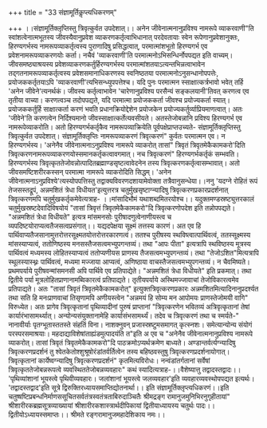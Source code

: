 +++
title = "33 संज्ञामूर्तिकॢप्त्यधिकरणम्"

+++
।।संज्ञामूर्तिक्लृप्तिस्तु त्रिवृत्कुर्वत उपदेशात्।। अनेन जीवेनात्मनानुप्रविश्य नामरूपे व्याकरवाणी"ति स्वांशत्वेनात्मभूतस्य जीवस्यैवानुप्रवेश व्याकरणकर्तृत्वाभिधानात् परदेवतायाः स्वेन रूपेणानुप्रवेशानुक्तः, हिरण्यगर्भस्य नामरूपव्याकर्तृत्वस्य पुराणादिषु प्रसिद्धत्वात्, परमात्मांशभूतो हिरण्यगर्भ एव प्रवेशनामरूपव्याकरणयोः कर्ता। नचैवं 'व्याकरवाणी'ति परमात्मनोऽभिसन्धिर्नोपपद्यत इति वाच्यम्। जीवसमष्ठ्याश्रयस्य प्रवेशव्याकरणकर्तुर्हिरण्यगर्भस्य परमात्मांशतयाऽत्यन्तभिन्नत्वाभावेन तद्गतनामरूपव्याकर्तृत्वस्य प्रवेशसमानाधिकरणस्य स्वनिष्ठतया परमात्मनोऽनुसन्धानोपपत्तेः, प्रयोजककर्तृतयाऽपि 'व्याकरवाणी'त्यभिसन्ध्युपपत्तेश्च। यदि पुनः परमात्मन स्साक्षात्कर्त्रभावो भवेत् तर्हि 'अनेन जीवेने'त्यनर्थकं। जीवस्य कर्तृत्वाभावेन 'चारेणानुप्रविश्य परसैन्यं सङ्कलयानी'तिवत् करणत्व एव तृतीया वाच्या। करणत्वञ्च तदोपपद्यते, यदि परमात्मा प्रयोजककर्ता जीवश्च प्रयोज्यकर्ता स्यात्। प्रयोजककर्तुर्हि साक्षात्कर्ता करणं भवति प्रधानक्रियोद्देशेन प्रयोजकेन प्रयोज्यकर्तुर्व्याप्रियमाणत्वात्। अतः 'जीवेने'ति करणत्वेन निर्दिश्यमानो जीवस्साक्षात्कर्तेत्यवसीयते। अतस्तेजोबन्नानि प्रविश्य हिरण्यगर्भ एव नामरूपेव्याकरोति। अतो हिरण्यगर्भकर्तृकैव नामरूपव्याक्रियेति पूर्वपक्षेप्राप्तउच्यते- संज्ञामूर्तिक्लृप्तिस्तु त्रिवृत्कुर्वत उपदेशात्। संज्ञामूर्तिक्लृप्तिः नामरूपव्याकरणं त्रिवृत्करणं" कुर्वतः परमात्मन एव। न हिरण्यगर्भस्य। 'अनेनैव जीवेनात्मनाऽनुप्रविश्य नामरूपे व्याकरोत् तासां" त्रिवृतं त्रिवृतमेकैकामकरो'दिति त्रिवृत्करणनामरूपव्याकरणयोस्समानकर्तृकत्वावगमात्। नच त्रिवृत्करणं" हिरण्यगर्भकर्तृकं सम्भवति। हिरण्यगर्भस्य त्रिवृत्कृततेजोवन्नोत्पादितब्रह्माण्डसृष्टत्वावेदनेन तस्य त्रिवृत्करणकर्तृत्वासम्भावात्। अतो जीवसमष्टिशरीरकस्सन् परमात्मा नामरूपे व्याकरोदिति सिद्धम्। 'अनेन जीवेनात्मनाऽनुप्रविश्ये'त्यस्योपपत्तिस्तु तद्वाक्यविवरणदशायामेवोक्ता तत्रैवानुसन्धेया।।ननु 'यदग्ने रोहितं रूपं तेजसस्तद्रूपं, अन्नमशितं त्रेधा विधीयत'इत्युत्तरत्र चतुर्मुखसृष्टाग्न्यादिषु त्रिवृत्करणप्रकारप्रदर्शनात् त्रिवृत्करणमपि चतुर्मुखकर्तृकमेवेत्यत्राह- ।।मांसादिभौमं यथाशब्दमितरयोश्च।। यदुक्तमण्डस्रष्ट्युत्तरकालं चतुर्मुखस्रष्टदेवादिविषयोयं "तासां त्रिवृत्तं त्रिवृतमेकैकामकरो"दि त्रिवृत्करणोपदेश इति तन्नोपपद्यते। "अन्नमशितं त्रेधा विधीयते" इत्यत्र मांसमनसोः पुरीषादणुत्वेनाणीयस्त्व च व्यपदिष्टयोराप्यत्वतैजसत्वप्रसंगात्।। यद्यदपेक्षया सूक्ष्मं तत्तस्य कारणं। अत एव हि पार्थिवाप्यतैजसानामुत्तरोत्तरसूक्ष्मतयोत्तरोत्तरकारणत्वं। ततश्च पुरीषस्य स्थविष्त्वात्पार्थिवत्वं, ततस्सूक्ष्मस्य मांसस्याप्यत्वं, ततोणिष्ठस्य मनसस्तैजसत्वमभ्युपगन्तव्यं। तथा "आपः पीता" इत्यत्रापि स्थविष्ठस्य मूत्रस्य पार्थिवत्वं मध्यमस्य लोहितस्याप्यत्वं ततोप्यणीयस प्राणस्य तैजसत्वमभ्युपगन्तव्यं। तथा "तेजोऽशित"मित्यत्रापि स्थूलस्यास्थ्नः पार्थिवत्वं, मध्यमा मज्जाया आप्यत्वं, अणिष्ठाया वाचस्तैजसत्वमभ्युपगन्तव्यं। न चैवमिष्यते। प्रथमपर्याये पुरीषवन्मांसमनसी अपि पार्थिवे एव प्रतिपाद्येते। "अन्नमशितं त्रेधा विधीयते" इति प्रकमात्। तथा द्वितीये पर्या मूत्रलोहितप्राणानामब्विकारत्वं प्रतिपाद्यते। तृतीयपर्याये अस्थिमज्जावाचां तेजोविकारत्वमेव प्रतिपाद्यते। अतः "तासां त्रिवृतं त्रिवृतमेकैकामकरोत्" इत्युक्तत्रिवृत्करणप्रकारः अन्नमशितमित्यादिनानुप्रदर्श्यत तथा सति हि मनःप्राणवाचां तिसृणामपि अणीयस्त्वेन "अन्नमयं हि सोम्य मन आपोमयः प्राणस्तेजोमयी वागि" विरुध्येत। अतः प्रागेव त्रिवृत्कृतानां पृथिव्यादीनां पुरुषं प्राप्तानां "त्रिवृत्करणेन भवितव्यं अत्रिवृत्कृतानां तेषां कार्यारंभासामर्थ्यात्। अन्योन्यसंयुक्तानामेहि कार्यासंभसामर्थ्यं। तदेव च त्रिवृत्करणं तथा च स्मर्यते-" नानावीर्याः पृतग्भूतास्ततस्ते संहतिं विना। नाशक्नुवन् प्रजास्स्रष्टुमसमागत् कृत्स्नशः। समेत्यान्योन्य संयोगं परस्परसमाश्रयाः। महदाद्याविशेषांताह्यंडमुत्पादयंति त"इति अ एव च "अनेनैव जीवेनात्मनानुप्रविश्य नामरूपे व्याकरोत्। तासां त्रिवृतं त्रिवृतमेकैकामकरो"दि पाठक्रमोऽप्यर्थक्रमेण बाध्यते। अण्डान्तर्वर्त्यग्न्यादिषु त्रिवृत्करणप्रदर्शनं तु श्वेतकेतोश्शुश्रूषोरंडांतर्वर्तित्वेन तस्य बहिष्ठवस्तुषु त्रिवृत्करणप्रदर्शनायोगात्। त्रिवृत्कृतानां कार्येष्वग्न्यादिषु त्रिवृत्करणप्रदर्शनं" कृतमित्यविरोधः। नन्वंडांतर्गतानां सर्वेषां त्रिवृत्कृततेजोबन्नरूपत्वे व्यवस्थिततेजोबन्नव्यवहारः" कथं स्यादित्यत्राह-।।वैशेष्यात्तु तद्वादस्तद्वादः।। 'पृथिव्यांशानां भूयस्त्वे पृथिवीव्यवहारः। जलांशानां भूयस्त्वे जलव्यवहार'इति व्यवहारव्यवस्थोपपद्यत इत्यर्थः। 'तद्वादस्तद्वाद'इति सूत्रे द्विरुक्तिरध्यायसमाप्तिद्योतनार्था।। इति संज्ञामूर्तिक्लृप्त्यधिकरणं।।इति चतुष्षष्टिप्रबन्धनिर्माणससूचितसर्वतंत्रस्वतंत्रताबिरुदाञ्चितैः श्रीमद्रङ्ग रामानुजमुनिभिरनुगृहीतायां" श्रीशारीरकब्रह्मसूत्रव्याख्यायां श्रीशारीरकशास्त्रार्थदीपिकायां द्वितीयाध्यायस्य चतुर्थः पादः।। द्वितीयोऽध्यायस्समाप्तः।। श्रीमते रङ्गरामानुजमहादेशिकाय नमः।।